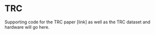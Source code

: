 # TRC
Supporting code for the TRC paper [link] as well as the TRC dataset and hardware will go here.
